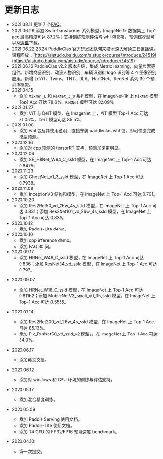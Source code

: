 # 更新日志

- 2021.08.11 更新 7 个[FAQ](../faq_series/faq_2021_s2.md)。
- 2021.06.29 添加 Swin-transformer 系列模型，ImageNet1k 数据集上 Top1 acc 最高精度可达 87.2%；支持训练预测评估与 whl 包部署，预训练模型可以从[这里](../models/models_intro.md)下载。
- 2021.06.22,23,24 PaddleClas 官方研发团队带来技术深入解读三日直播课。课程回放：[https://aistudio.baidu.com/aistudio/course/introduce/24519](https://aistudio.baidu.com/aistudio/course/introduce/24519)
- 2021.06.16 PaddleClas v2.2 版本升级，集成 Metric learning，向量检索等组件。新增商品识别、动漫人物识别、车辆识别和 logo 识别等 4 个图像识别应用。新增 LeViT、Twins、TNT、DLA、HarDNet、RedNet 系列 30 个预训练模型。
- 2021.04.15
   - 添加 `MixNet_L` 和 `ReXNet_3_0` 系列模型，在 ImageNet-1k 上 `MixNet` 模型 Top1 Acc 可达 78.6%，`ReXNet` 模型可达 82.09%
- 2021.01.27
   * 添加 ViT 与 DeiT 模型，在 ImageNet 上，ViT 模型 Top-1 Acc 可达 81.05%，DeiT 模型可达 85.5%。
- 2021.01.08
    * 添加 whl 包及其使用说明，直接安装 paddleclas whl 包，即可快速完成模型预测。
- 2020.12.16
    * 添加对 cpp 预测的 tensorRT 支持，预测加速更明显。
- 2020.12.06
    * 添加 SE_HRNet_W64_C_ssld 模型，在 ImageNet 上 Top-1 Acc 可达 0.8475。
- 2020.11.23
    * 添加 GhostNet_x1_3_ssld 模型，在 ImageNet 上 Top-1 Acc 可达 0.7938。
- 2020.11.09
    * 添加 InceptionV3 结构和模型，在 ImageNet 上 Top-1 Acc 可达 0.791。
- 2020.10.20
    * 添加 Res2Net50_vd_26w_4s_ssld 模型，在 ImageNet 上 Top-1 Acc 可达 0.831；添加 Res2Net101_vd_26w_4s_ssld 模型，在 ImageNet 上 Top-1 Acc 可达 0.839。
- 2020.10.12
    * 添加 Paddle-Lite demo。
- 2020.10.10
    * 添加 cpp inference demo。
    * 添加 FAQ 30 问。
- 2020.09.17
    * 添加 HRNet_W48_C_ssld 模型，在 ImageNet 上 Top-1 Acc 可达 0.836；添加 ResNet34_vd_ssld 模型，在 ImageNet 上 Top-1 Acc 可达 0.797。

* 2020.09.07
    * 添加 HRNet_W18_C_ssld 模型，在 ImageNet 上 Top-1 Acc 可达 0.81162；添加 MobileNetV3_small_x0_35_ssld 模型，在 ImageNet 上 Top-1 Acc 可达 0.5555。

* 2020.07.14
    * 添加 Res2Net200_vd_26w_4s_ssld 模型，在 ImageNet 上 Top-1 Acc 可达 85.13%。
    * 添加 Fix_ResNet50_vd_ssld_v2 模型，，在 ImageNet 上 Top-1 Acc 可达 84.0%。

* 2020.06.17
    * 添加英文文档。

* 2020.06.12
    * 添加对 windows 和 CPU 环境的训练与评估支持。

* 2020.05.17
    * 添加混合精度训练。

* 2020.05.09
    * 添加 Paddle Serving 使用文档。
    * 添加 Paddle-Lite 使用文档。
    * 添加 T4 GPU 的 FP32/FP16 预测速度 benchmark。

* 2020.04.10:
    * 第一次提交。
